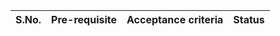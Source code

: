 |**S.No.**| **Pre-requisite**| **Acceptance criteria**|**Status**|
|---------|:---------------- |:-------------|:-----------:|




      
    

  


      
      

 
 



      	
 


      
     

 


